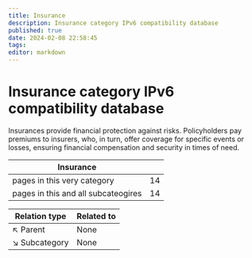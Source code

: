 ```yaml
---
title: Insurance
description: Insurance category IPv6 compatibility database
published: true
date: 2024-02-08 22:58:45 
tags:
editor: markdown
---
```


# Insurance category IPv6 compatibility database


Insurances provide financial protection against risks. Policyholders pay premiums to insurers, who, in turn, offer coverage for specific events or losses, ensuring financial compensation and security in times of need.


| Insurance   |   |
| - | - |
| pages in this very category | 14 |
| pages in this and all subcateogires | 14 |

| Relation type | Related to |
| - | - |
| :arrow_upper_left: Parent | None |
| :arrow_lower_right: Subcategory | None |